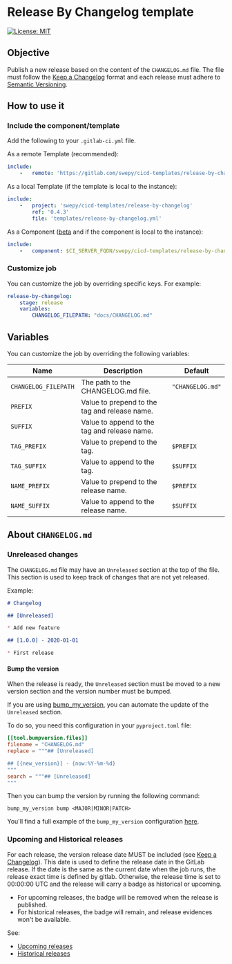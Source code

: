 # Release By Changelog template

[![License: MIT](https://img.shields.io/badge/License-MIT-yellow.svg)](https://lab.frogg.it/swepy/cicd-templates/release-by-changelog/-/blob/main/LICENSE)

## Objective

Publish a new release based on the content of the `CHANGELOG.md` file.
The file must follow the [Keep a Changelog](https://keepachangelog.com/en/1.1.0/)
format and each release must adhere
to [Semantic Versioning](https://semver.org/spec/v2.0.0.html).

## How to use it

### Include the component/template

Add the following to your `.gitlab-ci.yml` file.

As a remote Template (recommended):

```yaml
include:
    -   remote: 'https://gitlab.com/swepy/cicd-templates/release-by-changelog/-/raw/0.4.3/templates/release-by-changelog.yml'
```

As a local Template (if the template is local to the instance):

```yaml
include:
    -   project: 'swepy/cicd-templates/release-by-changelog'
        ref: '0.4.3'
        file: 'templates/release-by-changelog.yml'
```

As a Component ([beta](https://gitlab.com/gitlab-org/gitlab/-/issues/407556) and if the
component is local to the instance):

```yaml
include:
    -   component: $CI_SERVER_FQDN/swepy/cicd-templates/release-by-changelog/release-by-changelog@0.4.3
```

### Customize job

You can customize the job by overriding specific keys. For example:

```yaml
release-by-changelog:
    stage: release
    variables:
        CHANGELOG_FILEPATH: "docs/CHANGELOG.md"
```

## Variables

You can customize the job by overriding the following variables:

| Name                 | Description                                   | Default          |
|----------------------|-----------------------------------------------|------------------|
| `CHANGELOG_FILEPATH` | The path to the CHANGELOG.md file.            | `"CHANGELOG.md"` |
| `PREFIX`             | Value to prepend to the tag and release name. |                  |
| `SUFFIX`             | Value to append to the tag and release name.  |                  |
| `TAG_PREFIX`         | Value to prepend to the tag.                  | `$PREFIX`        |
| `TAG_SUFFIX`         | Value to append to the tag.                   | `$SUFFIX`        |
| `NAME_PREFIX`        | Value to prepend to the release name.         | `$PREFIX`        |
| `NAME_SUFFIX`        | Value to append to the release name.          | `$SUFFIX`        |

## About `CHANGELOG.md`

### Unreleased changes

The `CHANGELOG.md` file may have an `Unreleased` section at the top of the file.
This section is used to keep track of changes that are not yet released.

Example:

```markdown
# Changelog

## [Unreleased]

* Add new feature

## [1.0.0] - 2020-01-01

* First release
```

#### Bump the version

When the release is ready, the `Unreleased` section must be moved to a new version
section and the version number must be bumped.

If you are using [bump_my_version](https://pypi.org/project/bump-my-version/), you can
automate the update of the `Unreleased` section.

To do so, you need this configuration in your `pyproject.toml` file:

```toml
[[tool.bumpversion.files]]
filename = "CHANGELOG.md"
replace = """## [Unreleased]

## [{new_version}] - {now:%Y-%m-%d}
"""
search = """## [Unreleased]
"""
```

Then you can bump the version by running the following command:

```shell
bump_my_version bump <MAJOR|MINOR|PATCH>
```

You'll find a full example of the `bump_my_version`
configuration [here](pyproject.toml).

### Upcoming and Historical releases

For each release, the version release date MUST be included
(see [Keep a Changelog](https://keepachangelog.com/en/1.1.0/)). This date is used
to define the release date in the GitLab release. If the date is the same as the
current date when the job runs, the release exact time is defined by gitlab. Otherwise,
the release time is set to 00:00:00 UTC and the release will carry a badge as historical
or upcoming.

* For upcoming releases, the badge will be removed when the release is published.
* For historical releases, the badge will remain, and release evidences won't be
  available.

See:

* [Upcoming releases](https://docs.gitlab.com/ee/user/project/releases/#upcoming-releases)
* [Historical releases](https://docs.gitlab.com/ee/user/project/releases/#historical-releases)
